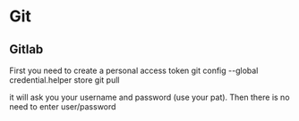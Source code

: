 # Git

## Gitlab

First you need to create a personal access token
git config --global credential.helper store
git pull

it will ask you your username and password (use your pat). Then there is no need to enter user/password
